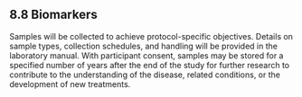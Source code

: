 ## 8.8 Biomarkers

Samples will be collected to achieve protocol-specific objectives. Details on sample types,
collection schedules, and handling will be provided in the laboratory manual. With participant
consent, samples may be stored for a specified number of years after the end of the study for
further research to contribute to the understanding of the disease, related conditions, or the
development of new treatments.
